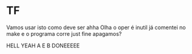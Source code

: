 # TF
Vamos usar isto como deve ser ahha
Olha o oper é inutil já comentei no make e o programa corre just fine apagamos?

HELL YEAH A E B DONEEEEE
